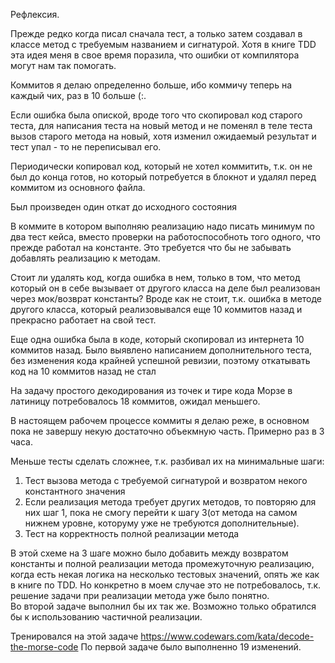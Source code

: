 Рефлексия. 

Прежде редко когда писал сначала тест, а только затем создавал в классе метод с требуемым названием и сигнатурой. 
Хотя в книге TDD эта идея меня в свое время поразила, что ошибки от компилятора могут нам так помогать.

Коммитов я делаю определенно больше, ибо коммичу теперь на каждый чих, раз в 10 больше (:.

Если ошибка была опиской, вроде того что скопировал код старого теста, для написания теста на новый метод
и не поменял в теле теста вызов старого метода на новый, хотя изменил ожидаемый результат и тест упал - то не переписывал его.

Периодически копировал код, который не хотел коммитить, т.к. он не был до конца готов,
 но который потребуется в блокнот и удалял перед коммитом из основного файла.
 
Был произведен один откат до исходного состояния

В коммите в котором выполняю реализацию надо писать минимум по два тест кейса, вместо проверки на работоспособноть того одного,
что прежде работал на константе. Это требуется что бы не забывать добавлять реализацию к методам.

Стоит ли удалять код, когда ошибка в нем, только в том, что метод который он в себе вызывает от другого класса
на деле был реализован через мок/возврат константы?
Вроде как не стоит, т.к. ошибка в методе другого класса, который реализовывался еще 10 коммитов назад и прекрасно работает на свой тест.

Еще одна ошибка была в коде, который скопировал из интернета 10 коммитов назад. Было выявлено написанием дополнительного теста, без изменения кода 
крайней успешной ревизии, поэтому откатывать код на 10 коммитов назад не стал

На задачу простого декодирования из точек и тире кода Морзе в латиницу потребовалось 18 коммитов, ожидал меньшего.

В настоящем рабочем процессе коммиты я делаю реже, в основном пока не завершу некую достаточно объекмную часть. Примерно раз в 3 часа.

Меньше тесты сделать сложнее, т.к. разбивал их на минимальные шаги:
1. Тест вызова метода с требуемой сигнатурой и возвратом некого константного значения
2. Если реализация метода требует других методов, то повторяю для них шаг 1, пока не смогу перейти к шагу 3(от метода на самом нижнем уровне, которуму уже не требуются дополнительные).
3. Тест на корректность полной реализации метода

В этой схеме на 3 шаге можно было добавить между возвратом константы и полной реализации метода
промежуточную реализацию, когда есть некая логика на несколько тестовых значений, опять же как в книге по TDD.
Но конкретно в моем случае это не потребовалось, т.к. решение задачи при реализации метода уже было понятно.  
Во второй задаче выполнил бы их так же. Возможно только обратился бы к использованию частичной реализации.

Тренировался на этой задаче
https://www.codewars.com/kata/decode-the-morse-code
По первой задаче было выполненно 19 изменений.

